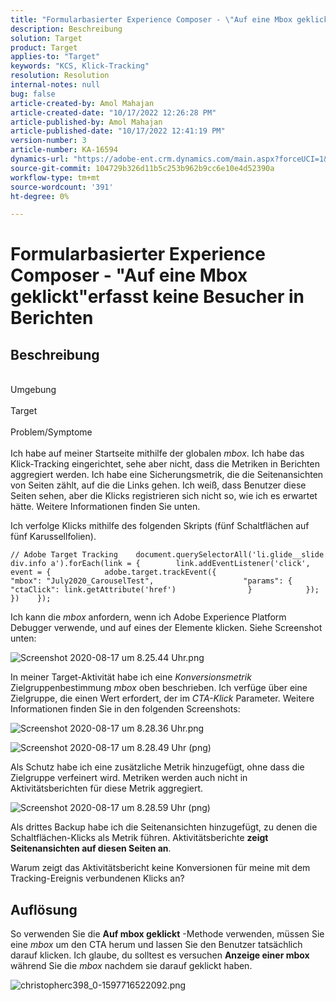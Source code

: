 ```yaml
---
title: "Formularbasierter Experience Composer - \"Auf eine Mbox geklickt\" erfasst keine Besucher in Berichten."
description: Beschreibung
solution: Target
product: Target
applies-to: "Target"
keywords: "KCS, Klick-Tracking"
resolution: Resolution
internal-notes: null
bug: false
article-created-by: Amol Mahajan
article-created-date: "10/17/2022 12:26:28 PM"
article-published-by: Amol Mahajan
article-published-date: "10/17/2022 12:41:19 PM"
version-number: 3
article-number: KA-16594
dynamics-url: "https://adobe-ent.crm.dynamics.com/main.aspx?forceUCI=1&pagetype=entityrecord&etn=knowledgearticle&id=dbc963e6-164e-ed11-bba2-002248086cae"
source-git-commit: 104729b326d11b5c253b962b9cc6e10e4d52390a
workflow-type: tm+mt
source-wordcount: '391'
ht-degree: 0%

---
```


# Formularbasierter Experience Composer - &quot;Auf eine Mbox geklickt&quot;erfasst keine Besucher in Berichten

## Beschreibung

<br>Umgebung<br><br>
Target
<br><br>Problem/Symptome<br><br>
Ich habe auf meiner Startseite mithilfe der globalen *mbox*. Ich habe das Klick-Tracking eingerichtet, sehe aber nicht, dass die Metriken in Berichten aggregiert werden. Ich habe eine Sicherungsmetrik, die die Seitenansichten von Seiten zählt, auf die die Links gehen. Ich weiß, dass Benutzer diese Seiten sehen, aber die Klicks registrieren sich nicht so, wie ich es erwartet hätte. Weitere Informationen finden Sie unten.



Ich verfolge Klicks mithilfe des folgenden Skripts (fünf Schaltflächen auf fünf Karussellfolien).




```
// Adobe Target Tracking    document.querySelectorAll('li.glide__slide div.info a').forEach(link = {        link.addEventListener('click', event = {            adobe.target.trackEvent({                    "mbox": "July2020_CarouselTest",                    "params": {                    "ctaClick": link.getAttribute('href')                }            });        })    });
```




Ich kann die *mbox* anfordern, wenn ich Adobe Experience Platform Debugger verwende, und auf eines der Elemente klicken. Siehe Screenshot unten:



![Screenshot 2020-08-17 um 8.25.44 Uhr.png](https://experienceleaguecommunities.adobe.com/t5/image/serverpage/image-id/26222i8EFBFA8432501D9E/image-size/medium?v=1.0&amp;amp;px=400 "Screenshot 2020-08-17 um 8.25.44 Uhr.png")



In meiner Target-Aktivität habe ich eine *Konversionsmetrik* Zielgruppenbestimmung *mbox* oben beschrieben. Ich verfüge über eine Zielgruppe, die einen Wert erfordert, der im *CTA-Klick* Parameter. Weitere Informationen finden Sie in den folgenden Screenshots:



![Screenshot 2020-08-17 um 8.28.36 Uhr.png](https://experienceleaguecommunities.adobe.com/t5/image/serverpage/image-id/26225i9E8B86819537BB25/image-size/medium?v=1.0&amp;amp;px=400 "Screenshot 2020-08-17 um 8.28.36 Uhr.png")

![Screenshot 2020-08-17 um 8.28.49 Uhr (png)](https://experienceleaguecommunities.adobe.com/t5/image/serverpage/image-id/26223i6D9AAA0A81236A58/image-size/medium?v=1.0&amp;amp;px=400 "Screenshot 2020-08-17 um 8.28.49 Uhr (png)")



Als Schutz habe ich eine zusätzliche Metrik hinzugefügt, ohne dass die Zielgruppe verfeinert wird. Metriken werden auch nicht in Aktivitätsberichten für diese Metrik aggregiert.



![Screenshot 2020-08-17 um 8.28.59 Uhr (png)](https://experienceleaguecommunities.adobe.com/t5/image/serverpage/image-id/26224iFF036B11B2E932FC/image-size/medium?v=1.0&amp;amp;px=400 "Screenshot 2020-08-17 um 8.28.59 Uhr (png)")



Als drittes Backup habe ich die Seitenansichten hinzugefügt, zu denen die Schaltflächen-Klicks als Metrik führen. Aktivitätsberichte <b>zeigt Seitenansichten auf diesen Seiten an</b>.



Warum zeigt das Aktivitätsbericht keine Konversionen für meine mit dem Tracking-Ereignis verbundenen Klicks an?


## Auflösung


So verwenden Sie die <b>Auf mbox geklickt</b> -Methode verwenden, müssen Sie eine *mbox* um den CTA herum und lassen Sie den Benutzer tatsächlich darauf klicken. Ich glaube, du solltest es versuchen <b>Anzeige einer mbox</b> während Sie die *mbox* nachdem sie darauf geklickt haben.



![christopherc398_0-1597716522092.png](https://experienceleaguecommunities.adobe.com/t5/image/serverpage/image-id/26237i01409F8DF7D2F948/image-size/medium?v=1.0&amp;amp;px=400)



